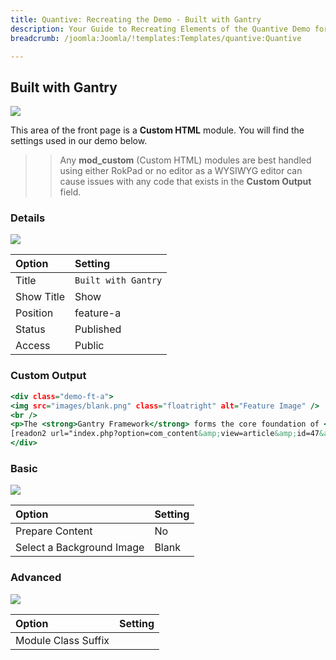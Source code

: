 ```yaml
---
title: Quantive: Recreating the Demo - Built with Gantry
description: Your Guide to Recreating Elements of the Quantive Demo for Joomla
breadcrumb: /joomla:Joomla/!templates:Templates/quantive:Quantive

---
```


Built with Gantry
-----

![][demo]

This area of the front page is a **Custom HTML** module. You will find the settings used in our demo below.

>> Any **mod_custom** (Custom HTML) modules are best handled using either RokPad or no editor as a WYSIWYG editor can cause issues with any code that exists in the **Custom Output** field.

### Details

![][demo2]

| Option     | Setting             |  
| :--------- | :------------------ |  
| Title      | `Built with Gantry` |  
| Show Title | Show                |  
| Position   | feature-a           |  
| Status     | Published           |  
| Access     | Public              |  

### Custom Output

~~~ .html
<div class="demo-ft-a">
<img src="images/blank.png" class="floatright" alt="Feature Image" />
<br />
<p>The <strong>Gantry Framework</strong> forms the core foundation of <strong>Quantive</strong>, combining a complex and powerful <strong>infrastructure</strong> with an intuitive and simple <strong>control interface</strong>.</p>
[readon2 url="index.php?option=com_content&amp;view=article&amp;id=47&amp;Itemid=154"]Learn More[/readon2]
</div>
~~~

### Basic

![][demo3]

| Option                    | Setting |  
| :------------------------ | :------ |  
| Prepare Content           | No      |  
| Select a Background Image | Blank   |

### Advanced

![][demo4]

| Option              | Setting |  
| :------------------ | :------ |  
| Module Class Suffix |         |  

[demo]: assets/demo_1.jpeg
[demo2]: assets/demo_1a.jpeg
[demo3]: assets/demo_1b.jpeg
[demo4]: assets/demo_1c.jpeg
